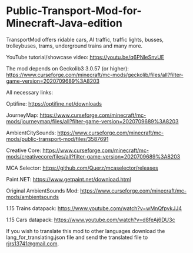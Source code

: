 # Public-Transport-Mod-for-Minecraft-Java-edition
TransportMod offers ridable cars, AI traffic, traffic lights, busses, trolleybuses, trams, underground trains and many more.

YouTube tutorial/showcase video: https://youtu.be/q6PNleSnvUE

The mod depends on Geckolib3 3.0.57 (or higher): https://www.curseforge.com/minecraft/mc-mods/geckolib/files/all?filter-game-version=2020709689%3A8203

All necessary links:

Optifine: https://optifine.net/downloads

JourneyMap: https://www.curseforge.com/minecraft/mc-mods/journeymap/files/all?filter-game-version=2020709689%3A8203

AmbientCitySounds: https://www.curseforge.com/minecraft/mc-mods/public-transport-mod/files/3587691

Creative Core: https://www.curseforge.com/minecraft/mc-mods/creativecore/files/all?filter-game-version=2020709689%3A8203

MCA Selector: https://github.com/Querz/mcaselector/releases

Paint.NET: https://www.getpaint.net/download.html

Original AmbientSounds Mod: https://www.curseforge.com/minecraft/mc-mods/ambientsounds

1.15 Trains datapack: https://www.youtube.com/watch?v=wMnQfpvkJJ4

1.15 Cars datapack: https://www.youtube.com/watch?v=d8feAj6DU3c

If you wish to translate this mod to other languages download the lang_for_translating.json file and send the translated file to rjrs13741@gmail.com.
